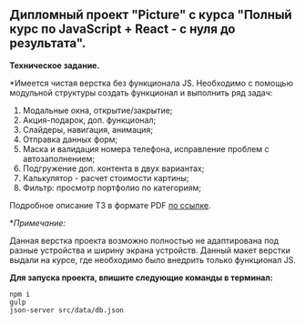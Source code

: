 ## Дипломный проект "Picture" c курса "Полный курс по JavaScript + React - с нуля до результата".

**Техническое задание.**

*Имеется чистая верстка без функционала JS. Необходимо c помощью модульной структуры создать функционал и выполнить ряд задач:

1. Модальные окна, открытие/закрытие;
2. Акция-подарок, доп. функционал;
3. Слайдеры, навигация, анимация;
4. Отправка данных форм;
5. Маска и валидация номера телефона, исправление проблем с автозаполнением;
6. Подгружение доп. контента в двух вариантах;
7. Калькулятор - расчет стоимости картины;
8. Фильтр: просмотр портфолио по категориям;

Подробное описание ТЗ в формате PDF <a href="https://github.com/bezgachev/picture/blob/main/technical-specification.pdf">по ссылке</a>.

**Примечание:*

Данная верстка проекта возможно полностью не адаптирована под разные устройства и ширину экрана устройств. Данный макет верстки выдали на курсе, где необходимо было внедрить только функционал JS.

**Для запуска проекта, впишите следующие команды в терминал:**
```
npm i
gulp
json-server src/data/db.json
```